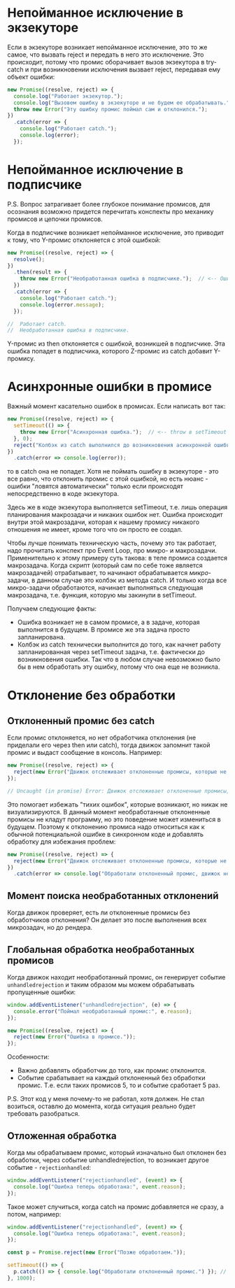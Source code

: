 # Непойманное исключение в экзекуторе

Если в экзекуторе возникает непойманное исключение, это то же самое, что вызвать reject и передать в него это исключение. Это происходит, потому что промис оборачивает вызов экзекутора в  try-catch и при возникновении исключения вызвает reject, передавая ему объект ошибки:

```javascript
new Promise((resolve, reject) => {
  console.log("Работает экзекутор.");
  console.log("Вызовем ошибку в экзекуторе и не будем ее обрабатывать.");
  throw new Error("Эту ошибку промис поймал сам и отклонился.");
})  
  .catch(error => {
    console.log("Работает catch.");
    console.log(error);
  });
```

# Непойманное исключение в подписчике

P.S. Вопрос затрагивает более глубокое понимание промисов, для осознания возможно придется перечитать конспекты про механику промисов и цепочки промисов.

Когда в подписчике возникает непойманное исключение, это приводит к тому, что Y-промис отклоняется с этой ошибкой:

```javascript
new Promise((resolve, reject) => {
  resolve();
})
  .then(result => {
    throw new Error("Необработанная ошибка в подписчике.");  // <-- Ошибка в подписчике.
  })
  .catch(error => {
    console.log("Работает catch.");
    console.log(error.message);
  });

//  Работает catch.
//  Необработанная ошибка в подписчике.
```

Y-промис из then отклоняется с ошибкой, возникшей в подписчике. Эта ошибка попадет в подписчика, которого Z-промис из catch добавит Y-промису.

# Асинхронные ошибки в промисе

Важный момент касательно ошибок в промисах. Если написать вот так:

```javascript
new Promise((resolve, reject) => {
  setTimeout(() => { 
    throw new Error("Асинхронная ошибка.");  // <-- throw в setTimeout
  }, 0);
  reject("Колбэк из catch выполнился до возникновения асинхронной ошибки.");
})
  .catch(error => console.log(error));
```

то в catch она не попадет. Хотя не поймать ошибку в экзекуторе - это все равно, что отклонить промис с этой ошибкой, но есть нюанс - ошибки "ловятся автоматически" только если происходят непосредственно в коде экзекутора.

Здесь же в коде экзекутора выполняется setTimeout, т.е. лишь операция планирования макрозадачи и никаких ошибок нет. Ошибка происходит внутри этой макрозадачи, которая к нашему промису никакого отношения не имеет, кроме того что он просто ее создал.

Чтобы лучше понимать техническую часть, почему это так работает, надо прочитать конспект про Event Loop, про микро- и макрозадачи. Применительно к этому примеру суть такова: в теле промиса создается макрозадача. Когда скрипт (который сам по себе тоже является макрозадачей) отрабатывает, то начинают обрабатывается *микро*-задачи, в данном случае это колбэк из метода catch. И только когда все микро-задачи обработаются, начинает выполняться следующая макрозадача, т.е. функция, которую мы закинули в setTimeout.

Получаем следующие факты:

* Ошибка возникает не в самом промисе, а в задаче, которая выполнится в будущем. В промисе же эта задача просто запланирована.
* Колбэк из catch технически выполнится до того, как начнет работу запланированная через setTimeout задача, т.е. фактически до возникновения ошибки. Так что в любом случае невозможно было бы в нем обработать эту ошибку, потому что она еще не возникла.

# Отклонение без обработки

## Отклоненный промис без catch

Если промис отклоняется, но нет обработчика отклонения (не приделали его через then или catch), тогда движок запомнит такой промис и выдаст сообщение в консоль. Например:

```javascript
new Promise((resolve, reject) => {
  reject(new Error("Движок отслеживает отклоненные промисы, которые не были обработаны."));
});

// Uncaught (in promise) Error: Движок отслеживает отклоненные промисы, которые не были обработаны.
```

Это помогает избежать "тихих ошибок", которые возникают, но никак не визуализируются. В данный момент необработанные отклоненные промисы не кладут программу, но это поведение может измениться в будущем. Поэтому к отклонению промиса надо относиться как к обычной потенциальной ошибке в синхронном коде и добавлять обработку для избежания проблем:

```javascript
new Promise((resolve, reject) => {
  reject(new Error("Движок отслеживает отклоненные промисы, которые не были обработаны."));
})
  .catch(error => console.log("Обработали отклоненный промис, движок не беспокойся."));
```

## Момент поиска необработанных отклонений

Когда движок проверяет, есть ли отклоненные промисы без обработчиков отклонения? Он делает это после выполнения всех микрозадач, но до рендера.

## Глобальная обработка необработанных промисов

Когда движок находит необработанный промис, он генерирует событие `unhandledrejection` и таким образом мы можем обрабатывать пропущенные ошибки:

```javascript
window.addEventListener("unhandledrejection", (e) => {
  console.error("Поймал необработанный промис:", e.reason);
});

new Promise((resolve, reject) => {
  reject(new Error("Ошибка в промисе."));
});
```

Особенности:

* Важно добавлять обработчик до того, как промис отклонится.
* Событие срабатывает на каждый отклоненный без обработки промис. Т.е. если таких промисов 5, то и событие сработает 5 раз.

P.S. Этот код у меня почему-то не работал, хотя должен. Не стал возиться, оставлю до момента, когда ситуация реально будет требовать разобраться.

## Отложенная обработка

Когда мы обрабатываем промис, который изначально был отклонен без обработки, через событие unhandledrejection, то возникает другое событие - `rejectionhandled`:

```javascript
window.addEventListener("rejectionhandled", (event) => {
  console.log("Ошибка теперь обработана:", event.reason);
});
```

Такое может случиться, когда catch на промис добавляется не сразу, а потом, например:

```javascript
window.addEventListener("rejectionhandled", (event) => {
  console.log("Ошибка теперь обработана:", event.reason);
});

const p = Promise.reject(new Error("Позже обработаем."));

setTimeout(() => {
  p.catch(() => { console.log("Обработали отклоненный промис.") }); // <-- Обрабатываем позже.
}, 1000);
```

